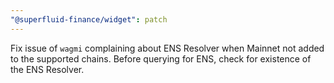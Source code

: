 ```yaml
---
"@superfluid-finance/widget": patch
---
```


Fix issue of `wagmi` complaining about ENS Resolver when Mainnet not added to the supported chains. Before querying for ENS, check for existence of the ENS Resolver.
